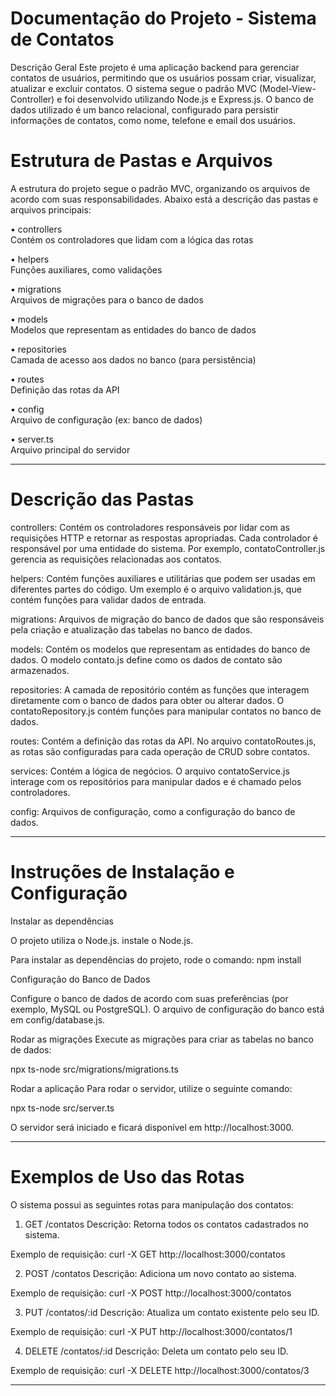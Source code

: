 # Documentação do Projeto - Sistema de Contatos
Descrição Geral
Este projeto é uma aplicação backend para gerenciar contatos de usuários, permitindo que os usuários possam criar, visualizar, atualizar e excluir contatos. O sistema segue o padrão MVC (Model-View-Controller) e foi desenvolvido utilizando Node.js e Express.js. O banco de dados utilizado é um banco relacional, configurado para persistir informações de contatos, como nome, telefone e email dos usuários.

# Estrutura de Pastas e Arquivos
A estrutura do projeto segue o padrão MVC, organizando os arquivos de acordo com suas responsabilidades. Abaixo está a descrição das pastas e arquivos principais:

• controllers          
Contém os controladores que lidam com a lógica das rotas

• helpers              
Funções auxiliares, como validações

• migrations           
Arquivos de migrações para o banco de dados

• models               
Modelos que representam as entidades do banco de dados

• repositories         
Camada de acesso aos dados no banco (para persistência)

• routes               
Definição das rotas da API

• config              
Arquivo de configuração (ex: banco de dados)

• server.ts            
Arquivo principal do servidor

----------------------------------------------------------------------------------------------------------------

# Descrição das Pastas

controllers: Contém os controladores responsáveis por lidar com as requisições HTTP e retornar as respostas apropriadas. Cada controlador é responsável por uma entidade do sistema. Por exemplo, contatoController.js gerencia as requisições relacionadas aos contatos.

helpers: Contém funções auxiliares e utilitárias que podem ser usadas em diferentes partes do código. Um exemplo é o arquivo validation.js, que contém funções para validar dados de entrada.

migrations: Arquivos de migração do banco de dados que são responsáveis pela criação e atualização das tabelas no banco de dados.

models: Contém os modelos que representam as entidades do banco de dados. O modelo contato.js define como os dados de contato são armazenados.

repositories: A camada de repositório contém as funções que interagem diretamente com o banco de dados para obter ou alterar dados. O contatoRepository.js contém funções para manipular contatos no banco de dados.

routes: Contém a definição das rotas da API. No arquivo contatoRoutes.js, as rotas são configuradas para cada operação de CRUD sobre contatos.

services: Contém a lógica de negócios. O arquivo contatoService.js interage com os repositórios para manipular dados e é chamado pelos controladores.

config: Arquivos de configuração, como a configuração do banco de dados.

-----------------------------------------------------------------------------------------------------------------

# Instruções de Instalação e Configuração

Instalar as dependências

O projeto utiliza o Node.js. instale o Node.js.

Para instalar as dependências do projeto, rode o comando:
npm install

Configuração do Banco de Dados

Configure o banco de dados de acordo com suas preferências (por exemplo, MySQL ou PostgreSQL). O arquivo de configuração do banco está em config/database.js.

Rodar as migrações
Execute as migrações para criar as tabelas no banco de dados:

npx ts-node src/migrations/migrations.ts

Rodar a aplicação
Para rodar o servidor, utilize o seguinte comando:

npx ts-node src/server.ts

O servidor será iniciado e ficará disponível em http://localhost:3000.

--------------------------------------------------------------------------------------------------------------------

# Exemplos de Uso das Rotas

O sistema possui as seguintes rotas para manipulação dos contatos:

1. GET /contatos
Descrição: Retorna todos os contatos cadastrados no sistema.

Exemplo de requisição:
curl -X GET http://localhost:3000/contatos

2. POST /contatos
Descrição: Adiciona um novo contato ao sistema.

Exemplo de requisição:
curl -X POST http://localhost:3000/contatos

3. PUT /contatos/:id
Descrição: Atualiza um contato existente pelo seu ID.

Exemplo de requisição:
curl -X PUT http://localhost:3000/contatos/1

4. DELETE /contatos/:id
Descrição: Deleta um contato pelo seu ID.

Exemplo de requisição:
curl -X DELETE http://localhost:3000/contatos/3

----------------------------------------------------------------------------------------------------------------------